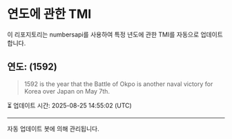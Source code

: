 
# 연도에 관한 TMI

이 리포지토리는 numbersapi를 사용하여 특정 년도에 관한 TMI를 자동으로 업데이트합니다.

## 연도: (1592)
> 1592 is the year that the Battle of Okpo is another naval victory for Korea over Japan on May 7th.

⏳ 업데이트 시간: 2025-08-25 14:55:02 (UTC)

---
자동 업데이트 봇에 의해 관리됩니다.
